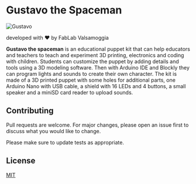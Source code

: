 # Gustavo the Spaceman

![Gustavo](/archive/Projects/FabLab/FBV001-GustavoTheSpaceman/gustavo.png)

developed with ♥ by FabLab Valsamoggia

**Gustavo the spaceman** is an educational puppet kit that can help educators and teachers to teach and experiment 3D printing, electronics and coding with children. Students can customize the puppet by adding details and tools using a 3D modeling software. Then with Arduino IDE and Blockly they can program lights and sounds to create their own character. The kit is made of a 3D printed puppet with some holes for additional parts, one Arduino Nano with USB cable, a shield with 16 LEDs and 4 buttons, a small speaker and a miniSD card reader to upload sounds.

## Contributing
Pull requests are welcome. For major changes, please open an issue first to discuss what you would like to change.

Please make sure to update tests as appropriate.

## License
[MIT](https://choosealicense.com/licenses/mit/)